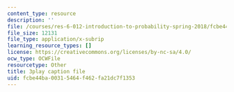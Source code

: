 ```yaml
---
content_type: resource
description: ''
file: /courses/res-6-012-introduction-to-probability-spring-2018/fcbe44ba00315464f462fa21dc7f1353_BjjkSM1Dasg.srt
file_size: 12131
file_type: application/x-subrip
learning_resource_types: []
license: https://creativecommons.org/licenses/by-nc-sa/4.0/
ocw_type: OCWFile
resourcetype: Other
title: 3play caption file
uid: fcbe44ba-0031-5464-f462-fa21dc7f1353
---
```

